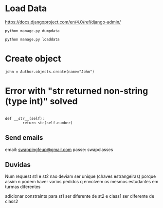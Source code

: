 # Load Data

https://docs.djangoproject.com/en/4.0/ref/django-admin/

`python manage.py dumpdata`

`python manage.py loaddata`

# Create object

`john = Author.objects.create(name="John")`

# Error with "__str__ returned non-string (type int)" solved

<code>
def __str__(self):
        return str(self.number)
</code>

## Send emails

email: swappingfeup@gmail.com
passe: swapclasses

## Duvidas

Num request st1 e st2 nao deviam ser unique (chaves estrangeiras) porque assim n podem haver varios pedidos q envolvem os mesmos estudantes em turmas diferentes

adicionar constraints para st1 ser diferente de st2 e class1 ser diferente de class2
